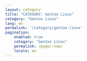 ```yaml
---
layout: category
title: "CATEGORY: Gentoo Linux"
category: "Gentoo Linux"
lang: en
permalink: '/category/gentoo-linux'
pagination:
    enabled: true
    category: "Gentoo Linux"
    permalink: /page/:num/
    locale: en
---
```


